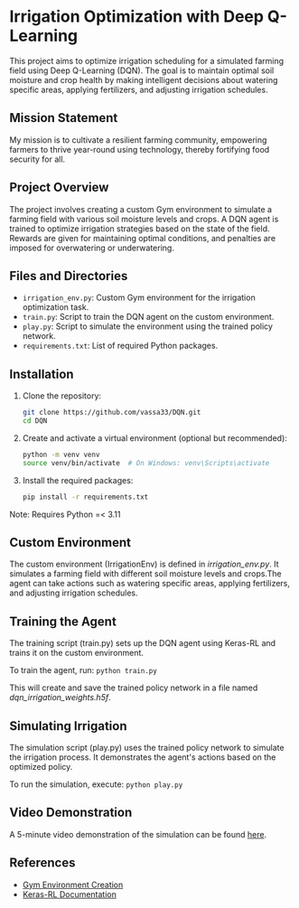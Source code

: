 # Irrigation Optimization with Deep Q-Learning

This project aims to optimize irrigation scheduling for a simulated farming field using Deep Q-Learning (DQN). The goal is to maintain optimal soil moisture and crop health by making intelligent decisions about watering specific areas, applying fertilizers, and adjusting irrigation schedules.

## Mission Statement
My mission is to cultivate a resilient farming community, empowering farmers to thrive year-round using technology, thereby fortifying food security for all.

## Project Overview
The project involves creating a custom Gym environment to simulate a farming field with various soil moisture levels and crops. A DQN agent is trained to optimize irrigation strategies based on the state of the field. Rewards are given for maintaining optimal conditions, and penalties are imposed for overwatering or underwatering.

## Files and Directories
- `irrigation_env.py`: Custom Gym environment for the irrigation optimization task.
- `train.py`: Script to train the DQN agent on the custom environment.
- `play.py`: Script to simulate the environment using the trained policy network.
- `requirements.txt`: List of required Python packages.

## Installation
1. Clone the repository:
   ```bash
   git clone https://github.com/vassa33/DQN.git
   cd DQN
2. Create and activate a virtual environment (optional but recommended):
    ```bash
    python -m venv venv
    source venv/bin/activate  # On Windows: venv\Scripts\activate
3. Install the required packages:
    ```bash
    pip install -r requirements.txt
Note: Requires Python =< 3.11

## Custom Environment
The custom environment (IrrigationEnv) is defined in *irrigation_env.py*. It simulates a farming field with different soil moisture levels and crops.The agent can take actions such as watering specific areas, applying fertilizers, and adjusting irrigation schedules.

## Training the Agent
The training script (train.py) sets up the DQN agent using Keras-RL and trains it on the custom environment.

To train the agent, run: ```python train.py```

This will create and save the trained policy network in a file named *dqn_irrigation_weights.h5f*.

## Simulating Irrigation
The simulation script (play.py) uses the trained policy network to simulate the irrigation process. It demonstrates the agent's actions based on the optimized policy.

To run the simulation, execute: ```python play.py```

## Video Demonstration
A 5-minute video demonstration of the simulation can be found [here](https://github.com/vassa33/DQN/blob/a263d8d72b9f21a3d6f504a1bebf61d253360c3d/irrigation_simulation.gif).

## References
- [Gym Environment Creation](https://www.gymlibrary.dev/content/environment_creation/)
- [Keras-RL Documentation](https://keras-rl.readthedocs.io/en/latest/)